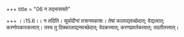+++
title = "06 न तद्भासयते"

+++
।।15.6।। न तदिति। सूर्यादीनां तत्रानवकाशः। तेषां कालाद्यवच्छेदात्; वेद्यत्वात्; करणोपकारकत्वात्। तस्य तु दिक्कालाद्यनवच्छेदात्; वेदकत्त्वात्; करणप्रवर्तकत्वात्; तदतीतत्त्वात्।
